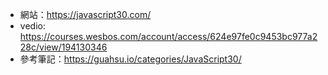 - 網站：https://javascript30.com/  
- vedio: https://courses.wesbos.com/account/access/624e97fe0c9453bc977a228c/view/194130346  
- 參考筆記：https://guahsu.io/categories/JavaScript30/  